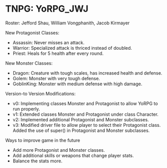 # TNPG: YoRPG_JWJ

Roster: Jefford Shau, William Vongphanith, Jacob Kirmayer

New Protagonist Classes: 
- Assassin: Never misses an attack.
- Warrior: Specialized attack is thriced instead of doubled.
- Priest: Heals for 5 health after every round.

New Monster Classes: 
- Dragon: Creature with tough scales, has increased health and defense. 
- Golem: Monster with very tough defense. 
- GoblinKing: Monster with medium defense with high damage. 

Version-to Version Modifications: 
- v0: Implementing classes Monster and Protagonist to allow YoRPG to run properly. 
- v1: Extended classes Monster and Protagonist under class Character. 
- v2: Implemented additional Protagonist and Monster subclasses. 
- v3: Modified driver file to allow player to select their Protagonist class. Added the use of super() in Protagonist and Monster subclasses. 

Ways to improve game in the future
- Add more Protagonist and Monster classes.
- Add additional skills or weapons that change player stats.
- Balance the stats more.
